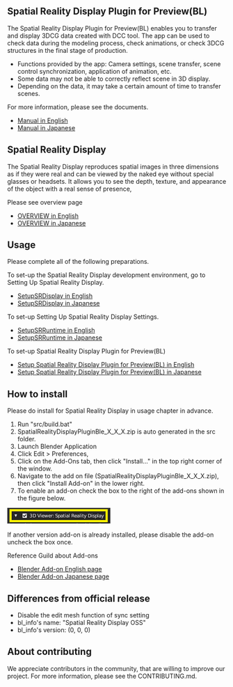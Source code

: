## Spatial Reality Display Plugin for Preview(BL)

 The Spatial Reality Display Plugin for Preview(BL) enables you to transfer and display 3DCG data created with DCC tool.
The app can be used to check data during the modeling process, check animations, or check 3DCG structures in the final stage of production.

- Functions provided by the app: Camera settings, scene transfer, scene control synchronization, application of animation, etc.
- Some data may not be able to correctly reflect scene in 3D display.
- Depending on the data, it may take a certain amount of time to transfer scenes.

For more information, please see the documents.

- [Manual in English](https://www.sony.net/Products/appselect-spatial-reality-display/en/appDetail/dcctool/ec30e15984a01255/)
- [Manual in Japanese](https://www.sony.net/Products/appselect-spatial-reality-display/jp/appDetail/dcctool/ec30e15984a01255/)

## Spatial Reality Display

 The Spatial Reality Display reproduces spatial images in three dimensions as if they were real 
and can be viewed by the naked eye without special glasses or headsets. 
It allows you to see the depth, texture, and appearance of the object with a real sense of presence, 

Please see overview page
 
- [OVERVIEW in English](https://www.sony.net/Products/Developer-Spatial-Reality-display/en/develop/Overview.html)
- [OVERVIEW in Japanese](https://www.sony.net/Products/Developer-Spatial-Reality-display/jp/develop/Overview.html)

## Usage

Please complete all of the following preparations.

To set-up the Spatial Reality Display development environment, go to Setting Up Spatial Reality Display.

- [SetupSRDisplay in English](https://www.sony.net/Products/Developer-Spatial-Reality-display/en/develop/Setup/SetupSRDisplay.html)
- [SetupSRDisplay in Japanese](https://www.sony.net/Products/Developer-Spatial-Reality-display/jp/develop/Setup/SetupSRDisplay.html)

To set-up Setting Up Spatial Reality Display Settings.

- [SetupSRRuntime in English](https://www.sony.net/Products/Developer-Spatial-Reality-display/en/develop/Setup/SetupSRRuntime.html)
- [SetupSRRuntime in Japanese](https://www.sony.net/Products/Developer-Spatial-Reality-display/jp/develop/Setup/SetupSRRuntime.html)

To set-up Spatial Reality Display Plugin for Preview(BL)

- [Setup Spatial Reality Display Plugin for Preview(BL) in English](https://www.sony.net/Products/appselect-spatial-reality-display/en/appDetail/dcctool/ec30e15984a01255/)
- [Setup Spatial Reality Display Plugin for Preview(BL) in Japanese](https://www.sony.net/Products/appselect-spatial-reality-display/jp/appDetail/dcctool/ec30e15984a01255/)

## How to install

Please do install for Spatial Reality Display in usage chapter in advance.

  1. Run "src/build.bat"
  2. SpatialRealityDisplayPluginBle_X_X_X.zip is auto generated in the src folder.
  3. Launch Blender Application
  4. Click Edit > Preferences,
  5. Click on the Add-Ons tab, then click  "Install…" in the top right corner of the window.
  6. Navigate to the add on file (SpatialRealityDisplayPluginBle_X_X_X.zip), then click "Install Add-on" in the lower right.
  7. To enable an add-on check the box to the right of the add-ons shown in the figure below.

  ![SR-Display-Plugin-Preview-BL](images/editors_preferences_addons_enable.png)

  If another version add-on is already installed, please disable the add-on uncheck the box once.

Reference Guild about Add-ons

- [Blender Add-on English page](https://docs.blender.org/manual/en/3.6/editors/preferences/addons.html)
- [Blender Add-on Japanese page](https://docs.blender.org/manual/ja/3.6/editors/preferences/addons.html)

## Differences from official release

- Disable the edit mesh function of sync setting
- bl_info's name: "Spatial Reality Display OSS"
- bl_info's version: (0, 0, 0)

## About contributing

We appreciate contributors in the community, that are willing to improve our project.
For more information, please see the CONTRIBUTING.md.
